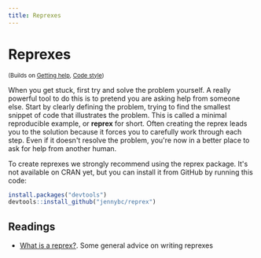 ```yaml
---
title: Reprexes
---
```


<!-- Generated automatically from reprexes.yml. Do not edit by hand -->

# Reprexes

<small>(Builds on [Getting help](getting-help.md), [Code style](code-style.md))</small>


When you get stuck, first try and solve the problem yourself. A really
powerful tool to do this is to pretend you are asking help from someone
else. Start by clearly defining the problem, trying to find the smallest
snippet of code that illustrates the problem. This is called a minimal
reproducible example, or __reprex__ for short. Often creating the reprex
leads you to the solution because it forces you to carefully work through
each step. Even if it doesn't resolve the problem, you're now in a
better place to ask for help from another human.

To create reprexes we strongly recommend using the reprex package. It's not
available on CRAN yet, but you can install it from GitHub by running
this code:

```R
install.packages("devtools")
devtools::install_github("jennybc/reprex")
```

## Readings

  * [What is a reprex?](https://github.com/jennybc/reprex#what-is-a-reprex).
    Some general advice on writing reprexes



